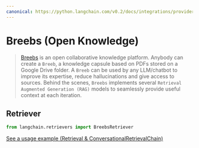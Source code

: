 ```yaml
---
canonical: https://python.langchain.com/v0.2/docs/integrations/providers/breebs/
---
```


# Breebs (Open Knowledge)

>[Breebs](https://www.breebs.com/) is an open collaborative knowledge platform. 
>Anybody can create a `Breeb`, a knowledge capsule based on PDFs stored on a Google Drive folder.
>A `Breeb` can be used by any LLM/chatbot to improve its expertise, reduce hallucinations and give access to sources.
>Behind the scenes, `Breebs` implements several `Retrieval Augmented Generation (RAG)` models 
> to seamlessly provide useful context at each iteration.  


## Retriever

```python
from langchain.retrievers import BreebsRetriever
```

[See a usage example (Retrieval & ConversationalRetrievalChain)](/docs/integrations/retrievers/breebs)